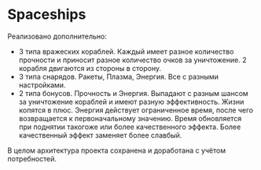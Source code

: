 # Spaceships
 
Реализовано дополнительно:
- 3 типа вражеских кораблей. Каждый имеет разное количество прочности и приносит разное количество очков за уничтожение. 2 корабля двигаются из стороны в сторону.
- 3 типа снарядов. Ракеты, Плазма, Энергия. Все с разными настройками.
- 2 типа бонусов. Прочность и Энергия. Выпадают с разным шансом за уничтожение кораблей и имеют разную эффективность. Жизни копятся в плюс. Энергия действует ограниченное время, после чего возвращается к первоначальному значению. Время обновляется при поднятии такогоже или более качественного эффекта. Более качественный эффект заменяет более славбый.

В целом архитектура проекта сохранена и доработана с учётом потребностей.
